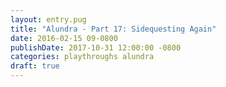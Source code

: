 ```yaml
---
layout: entry.pug
title: "Alundra - Part 17: Sidequesting Again"
date: 2016-02-15 09-0800
publishDate: 2017-10-31 12:00:00 -0800
categories: playthroughs alundra
draft: true
---
```

